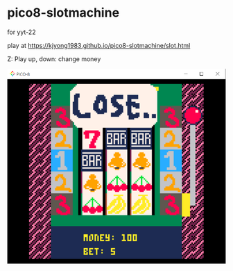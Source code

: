 # pico8-slotmachine

for yyt-22

play at https://kjyong1983.github.io/pico8-slotmachine/slot.html

Z: Play
up, down: change money

![alt image](Screenshot.png)